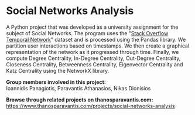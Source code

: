# Social Networks Analysis
A Python project that was developed as a university assignment for the subject of Social Networks. The program uses the "[Stack Overflow Temporal Network](https://snap.stanford.edu/data/sx-stackoverflow.html)" dataset and is processed using the Pandas library. We partition user interactions based on timestamps. We then create a graphical representation of the network as it progressed through time. Finally, we compute Degree Centrality, In-Degree Centrality, Out-Degree Centrality, Closeness Centrality, Betweenness Centrality, Eigenvector Centrality and Katz Centrality using the NetworkX library.

**Group members involved in this project:**  
Ioannidis Panagiotis, Paravantis Athanasios, Nikas Dionisios

**Browse through related projects on thanosparavantis.com:**  
https://www.thanosparavantis.com/projects/social-networks-analysis
